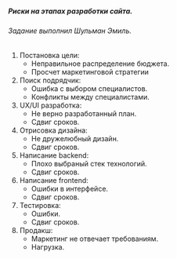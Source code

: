 ##### Риски на этапах разработки сайта.
###### Задание выполнил Шульман Эмиль.

1. Постановка цели:
    * Неправильное распределение бюджета.
    * Просчет маркетинговой стратегии
2. Поиск подрядчик:
    * Ошибка с выбором специалистов.
    * Конфликты между специалистами.
3. UX/UI разработка:
    * Не верно разработанный план.
    * Сдвиг сроков.
4. Отрисовка дизайна:
    * Не дружелюбный дизайн.
    * Сдвиг сроков.
5. Написание backend:
    * Плохо выбраный стек технологий.
    * Сдвиг сроков.
6. Написание frontend:
    * Ошибки в интерфейсе.
    * Сдвиг сроков.
7. Тестировка:
    * Ошибки.
    * Сдвиг сроков.
8. Продакш:
    * Маркетинг не отвечает требованиям.
    * Нагрузка.
